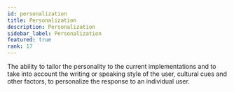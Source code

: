 ```yaml
---
id: personalization
title: Personalization
description: Personalization
sidebar_label: Personalization
featured: true
rank: 17
---
```

 
The ability to tailor the personality to the current implementations and to take into account the writing or speaking style of the user, cultural cues and other factors, to personalize the response to an individual user. 